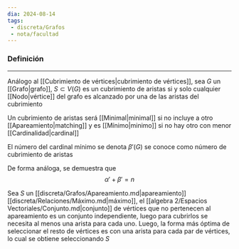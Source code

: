 ```yaml
---
dia: 2024-08-14
tags: 
 - discreta/Grafos
 - nota/facultad
---
```

### Definición
---
Análogo al [[Cubrimiento de vértices|cubrimiento de vértices]], sea $G$ un [[Grafo|grafo]], $S \subset V(G)$ es un cubrimiento de aristas si y solo cualquier [[Nodo|vértice]] del grafo es alcanzado por una de las aristas del cubrimiento

Un cubrimiento de aristas será [[Minimal|minimal]] si no incluye a otro [[Apareamiento|matching]] y es [[Mínimo|minimo]] si no hay otro con menor [[Cardinalidad|cardinal]]

El número del cardinal mínimo se denota $\beta'(G)$ se conoce como número de cubrimiento de aristas

De forma análoga, se demuestra que $$ \alpha' + \beta' = n $$

Sea $S$ un [[discreta/Grafos/Apareamiento.md|apareamiento]] [[discreta/Relaciones/Máximo.md|máximo]], el [[algebra 2/Espacios Vectoriales/Conjunto.md|conjunto]] de vértices que no pertenecen al apareamiento es un conjunto independiente, luego para cubrirlos se necesita al menos una arista para cada uno. Luego, la forma más óptima de seleccionar el resto de vértices es con una arista para cada par de vértices, lo cual se obtiene seleccionando $S$
